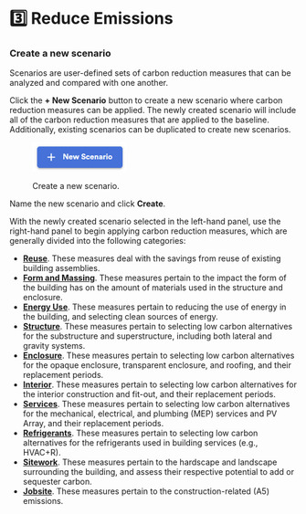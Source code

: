 # 3️⃣ Reduce Emissions

### Create a new scenario

Scenarios are user-defined sets of carbon reduction measures that can be analyzed and compared with one another.&#x20;

Click the **+ New Scenario** button to create a new scenario where carbon reduction measures can be applied. The newly created scenario will include all of the carbon reduction measures that are applied to the baseline. Additionally, existing scenarios can be duplicated to create new scenarios.&#x20;

<div align="left"><figure><img src="../../.gitbook/assets/image (15) (1).png" alt="" width="164"><figcaption><p>Create a new scenario.</p></figcaption></figure></div>

Name the new scenario and click **Create**.&#x20;

With the newly created scenario selected in the left-hand panel, use the right-hand panel to begin applying carbon reduction measures, which are generally divided into the following categories:

* [**Reuse**](carbon-reduction-measures/#reuse). These measures deal with the savings from reuse of existing building assemblies.
* [**Form and Massing**](carbon-reduction-measures/#form-and-massing). These measures pertain to the impact the form of the building has on the amount of materials used in the structure and enclosure.&#x20;
* [**Energy Use**](carbon-reduction-measures/#energy-use). These measures pertain to reducing the use of energy in the building, and selecting clean sources of energy.
* [**Structure**](carbon-reduction-measures/#structure). These measures pertain to selecting low carbon alternatives for the substructure and superstructure, including both lateral and gravity systems.
* [**Enclosure**](carbon-reduction-measures/#enclosure). These measures pertain to selecting low carbon alternatives for the opaque enclosure, transparent enclosure, and roofing, and their replacement periods.
* [**Interior**](carbon-reduction-measures/#interior). These measures pertain to selecting low carbon alternatives for the interior construction and fit-out, and their replacement periods.
* [**Services**](carbon-reduction-measures/#services). These measures pertain to selecting low carbon alternatives for the mechanical, electrical, and plumbing (MEP) services and PV Array, and their replacement periods.
* [**Refrigerants**](carbon-reduction-measures/#refrigerants). These measures pertain to selecting low carbon alternatives for the refrigerants used in building services (e.g., HVAC+R).
* [**Sitework**](carbon-reduction-measures/#sitework). These measures pertain to the hardscape and landscape surrounding the building, and assess their respective potential to add or sequester carbon.
* [**Jobsite**](carbon-reduction-measures/#jobsite). These measures pertain to the construction-related (A5) emissions.
